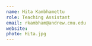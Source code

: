 ```yaml
---
name: Hita Kambhamettu
role: Teaching Assistant
email: rkambham@andrew.cmu.edu
website: 
photo: Hita.jpg
---
```


